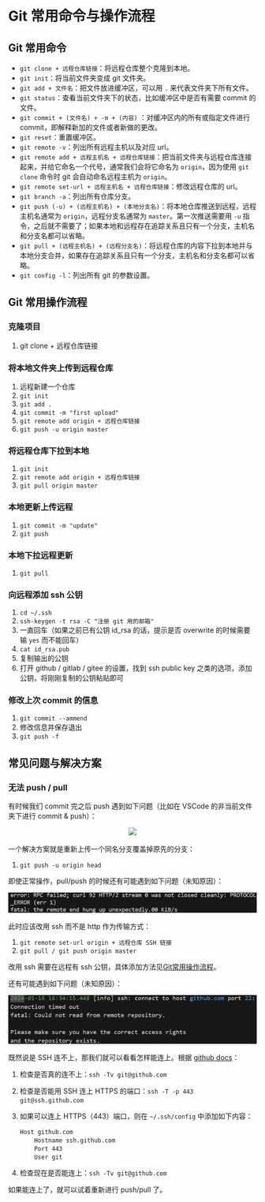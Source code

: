 # Git 常用命令与操作流程

## Git 常用命令

- `git clone + 远程仓库链接`：将远程仓库整个克隆到本地。
- `git init`：将当前文件夹变成 git 文件夹。
- `git add + 文件名`：把文件放进缓冲区，可以用 `.` 来代表文件夹下所有文件。
- `git status`：查看当前文件夹下的状态，比如缓冲区中是否有需要 commit 的文件。
- `git commit + (文件名) + -m + (内容)` ：对缓冲区内的所有或指定文件进行 commit，即解释新加的文件或者新做的更改。
- `git reset`：重置缓冲区。
- `git remote -v`：列出所有远程主机以及对应 url。
- `git remote add + 远程主机名 + 远程仓库链接`：把当前文件夹与远程仓库连接起来，并给它命名一个代号，通常我们会将它命名为 `origin`，因为使用 `git clone` 命令时 git 会自动命名远程主机为 `origin`。
- `git remote set-url + 远程主机名 + 远程仓库链接`：修改远程仓库的 url。
- `git branch -a`：列出所有仓库分支。
- `git push (-u) + (远程主机名) + (本地分支名)`：将本地仓库推送到远程，远程主机名通常为 `origin`，远程分支名通常为 `master`。第一次推送需要用 `-u` 指令，之后就不需要了；如果本地和远程存在追踪关系且只有一个分支，主机名和分支名都可以省略。
- `git pull + (远程主机名) + (远程分支名)`：将远程仓库的内容下拉到本地并与本地分支合并，如果存在追踪关系且只有一个分支，主机名和分支名都可以省略。
- `git config -l`：列出所有 git 的参数设置。

## Git 常用操作流程

### 克隆项目

1. git clone + 远程仓库链接

### 将本地文件夹上传到远程仓库

1. 远程新建一个仓库
2. `git init`
3. `git add .`
4. `git commit -m "first upload"`
5. `git remote add origin + 远程仓库链接`
6. `git push -u origin master`

### 将远程仓库下拉到本地

1. `git init`
2. `git remote add origin + 远程仓库链接`
3. `git pull origin master`

### 本地更新上传远程

1. `git commit -m "update"`
2. `git push`

### 本地下拉远程更新

1. `git pull`

### 向远程添加 ssh 公钥

1. `cd ~/.ssh`
2. `ssh-keygen -t rsa -C "注册 git 用的邮箱"`
3. 一直回车（如果之前已有公钥 id_rsa 的话，提示是否 overwrite 的时候需要输 `yes` 而不能回车）
4. `cat id_rsa.pub`
5. 复制输出的公钥
6. 打开 github / gitlab / gitee 的设置，找到 ssh public key 之类的选项，添加公钥，将刚刚复制的公钥粘贴即可

### 修改上次 commit 的信息

1. `git commit --ammend`
2. 修改信息并保存退出
3. `git push -f`

## 常见问题与解决方案

### 无法 push / pull

有时候我们 commit 完之后 push 遇到如下问题（比如在 VSCode 的非当前文件夹下进行 commit & push）：

<div align='center'>

![](image/2022-12-27-14-51-53.png)
</div align='center'>

一个解决方案就是重新上传一个同名分支覆盖掉原先的分支：

1. `git push -u origin head`

即使正常操作，pull/push 的时候还有可能遇到如下问题（未知原因）：

<div align='center'>

![](image/2023-08-22-23-58-21.png)
</div align='center'>

此时应该改用 ssh 而不是 http 作为传输方式：

1. `git remote set-url origin + 远程仓库 SSH 链接`
2. `git pull / git push origin master`

改用 ssh 需要在远程有 ssh 公钥，具体添加方法见[Git常用操作流程](#向远程添加-ssh-公钥)。

还有可能遇到如下问题（未知原因）：

<div align='center'>

![](image/2024-01-16-17-14-07.png)
</div align='center'>

既然说是 SSH 连不上，那我们就可以看看怎样能连上。根据 [github docs](https://docs.github.com/en/authentication/troubleshooting-ssh/using-ssh-over-the-https-port)：

1. 检查是否真的连不上：`ssh -Tv git@github.com`
2. 检查是否能用 SSH 连上 HTTPS 的端口：`ssh -T -p 443 git@ssh.github.com`
3. 如果可以连上 HTTPS（443）端口，则在 `~/.ssh/config` 中添加如下内容：

    ```bash
    Host github.com
        Hostname ssh.github.com
        Port 443
        User git
    ```

4. 检查现在是否能连上：`ssh -Tv git@github.com`

如果能连上了，就可以试着重新进行 push/pull 了。